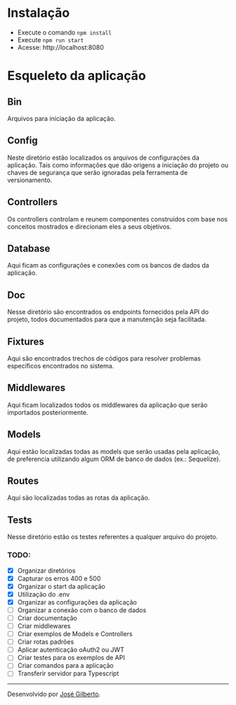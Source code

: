 
# Instalação

* Execute o comando `npm install`
* Execute `npm run start`
* Acesse: http://localhost:8080

# Esqueleto da aplicação

## Bin

Arquivos para iniciação da aplicação.

## Config

Neste diretório estão localizados os arquivos de configurações da aplicação. Tais como informações que dão origens a iniciação do projeto ou chaves de segurança que serão ignoradas pela ferramenta de versionamento.

## Controllers

Os controllers controlam e reunem componentes construídos com base nos conceitos mostrados e direcionam eles a seus objetivos.

## Database

Aqui ficam as configurações e conexões com os bancos de dados da aplicação.

## Doc

Nesse diretório são encontrados os endpoints fornecidos pela API do projeto, todos documentados para que a manutenção seja facilitada.

## Fixtures

Aqui são encontrados trechos de códigos para resolver problemas específicos encontrados no sistema.

## Middlewares

Aqui ficam localizados todos os middlewares da aplicação que serão importados posteriormente.

## Models

Aqui estão localizadas todas as models que serão usadas pela aplicação, de preferencia utilizando algum ORM de banco de dados (ex.: Sequelize).

## Routes

Aqui são localizadas todas as rotas da aplicação.

## Tests

Nesse diretório estão os testes referentes a qualquer arquivo do projeto.

### TODO:

* [x] Organizar diretórios  
* [x] Capturar os erros 400 e 500  
* [x] Organizar o start da aplicação
* [x] Utilização do .env
* [x] Organizar as configurações da aplicação
* [ ] Organizar a conexão com o banco de dados
* [ ] Criar documentação
* [ ] Criar middlewares
* [ ] Criar exemplos de Models e Controllers
* [ ] Criar rotas padrões
* [ ] Aplicar autenticação oAuth2 ou JWT
* [ ] Criar testes para os exemplos de API
* [ ] Criar comandos para a aplicação
* [ ] Transferir servidor para Typescript

---
Desenvolvido por [José Gilberto](https://github.com/jose-gilberto).